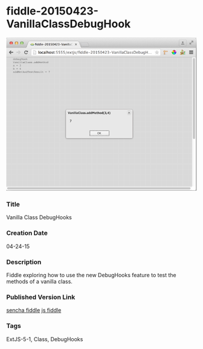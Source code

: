 fiddle-20150423-VanillaClassDebugHook
======

![Screenshot](screenshot.png)

### Title

Vanilla Class DebugHooks


### Creation Date

04-24-15


### Description

Fiddle exploring how to use the new DebugHooks feature to test the methods of a vanilla class.


### Published Version Link

[sencha fiddle](https://fiddle.sencha.com/#fiddle/ltu)
[js fiddle](http://jsfiddle.net/bradyhouse/9bk5ouno/)

### Tags

ExtJS-5-1, Class, DebugHooks
